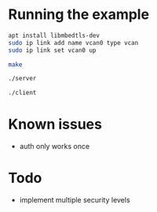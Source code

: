 # Running the example

```sh
apt install libmbedtls-dev
sudo ip link add name vcan0 type vcan
sudo ip link set vcan0 up

make

./server

./client
```

# Known issues

- auth only works once

# Todo

- implement multiple security levels